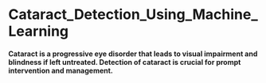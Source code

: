 # Cataract_Detection_Using_Machine_Learning
#### Cataract is a progressive eye disorder that leads to visual impairment and blindness if left untreated. Detection of cataract is crucial for prompt intervention and management.
